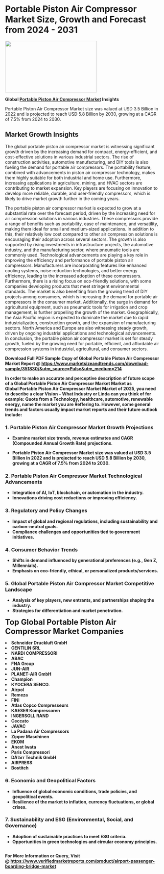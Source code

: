 <H1>Portable Piston Air Compressor Market Size, Growth and Forecast from 2024 - 2031</H1><img class="aligncenter size-medium wp-image-584254" src="https://thirdeyenews.in/wp-content/uploads/2024/09/Global-Market-Research-300x168.jpeg" alt="" width="300" height="168" /><p><strong>Global&nbsp;<a href="https://www.marketsizeandtrends.com/download-sample/351830/&amp;utm_source=Pulse&amp;utm_medium=214">Portable Piston Air Compressor Market</a> Insights</strong></p><p>Portable Piston Air Compressor Market size was valued at USD 3.5 Billion in 2022 and is projected to reach USD 5.8 Billion by 2030, growing at a CAGR of 7.5% from 2024 to 2030.</p><p><h2>Market Growth Insights</h2> <p>The global portable piston air compressor market is witnessing significant growth driven by the increasing demand for compact, energy-efficient, and cost-effective solutions in various industrial sectors. The rise of construction activities, automotive manufacturing, and DIY tools is also fueling the demand for portable air compressors. The portability feature, combined with advancements in piston air compressor technology, makes them highly suitable for both industrial and home use. Furthermore, increasing applications in agriculture, mining, and HVAC sectors are contributing to market expansion. Key players are focusing on innovation to develop more reliable, durable, and user-friendly compressors, which is likely to drive market growth further in the coming years.</p> <p><strong></strong></p> <p>The portable piston air compressor market is expected to grow at a substantial rate over the forecast period, driven by the increasing need for air compression solutions in various industries. These compressors provide a range of benefits such as portability, ease of maintenance, and versatility, making them ideal for small and medium-sized applications. In addition to this, their relatively low cost compared to other air compression solutions is encouraging their adoption across several sectors. The growth is also supported by rising investments in infrastructure projects, the automotive industry, and the manufacturing sector, where pneumatic tools are commonly used. Technological advancements are playing a key role in improving the efficiency and performance of portable piston air compressors. Manufacturers are incorporating features like enhanced cooling systems, noise reduction technologies, and better energy efficiency, leading to the increased adoption of these compressors. Furthermore, there is a rising focus on eco-friendly solutions, with some companies developing products that meet stringent environmental standards. The market is also benefiting from the growing trend of DIY projects among consumers, which is increasing the demand for portable air compressors in the consumer market. Additionally, the surge in demand for agricultural equipment, such as pneumatic tools for irrigation and crop management, is further propelling the growth of the market. Geographically, the Asia Pacific region is expected to dominate the market due to rapid industrialization, construction growth, and the expansion of manufacturing sectors. North America and Europe are also witnessing steady growth, driven by ongoing industrial applications and technological advancements. In conclusion, the portable piston air compressor market is set for steady growth, fueled by the growing need for portable, efficient, and affordable air compression systems in industrial, agricultural, and consumer sectors.</p> <p><strong></p><p><span class=""><strong>Download Full PDF Sample Copy of Global Portable Piston Air Compressor Market Report</strong> @ <a href="https://www.marketsizeandtrends.com/download-sample/351830/&amp;utm_source=Pulse&amp;utm_medium=214" target="_blank">https://www.marketsizeandtrends.com/download-sample/351830/&amp;utm_source=Pulse&amp;utm_medium=214</a></span></p><p>In order to make an accurate and perceptive description of future scope of a Global&nbsp;Portable Piston Air Compressor Market Market as Global&nbsp;Portable Piston Air Compressor Market Market of 2025, you need to describe a clear Vision &ndash; What Industry or Linda can you think of for example: Quote from a Technology, healthcare, automotive, renewable energy, name the market you are Reffering to. However, some general trends and factors usually impact market reports and their future outlook include:</p><h3>1.&nbsp;<strong>Portable Piston Air Compressor Market Growth Projections</strong></h3><ul><li>Examine market size trends, revenue estimates and CAGR (Compounded Annual Growth Rate) projections.</li><li><p>Portable Piston Air Compressor Market size was valued at USD 3.5 Billion in 2022 and is projected to reach USD 5.8 Billion by 2030, growing at a CAGR of 7.5% from 2024 to 2030.</p></li></ul><h3>2.&nbsp;<strong>Portable Piston Air Compressor Market Technological Advancements</strong></h3><ul><li>Integration of AI, IoT, blockchain, or automation in the industry.</li><li>Innovations driving cost reductions or improving efficiency.</li></ul><h3>3.&nbsp;<strong>Regulatory and Policy Changes</strong></h3><ul><li>Impact of global and regional regulations, including sustainability and carbon-neutral goals.</li><li>Compliance challenges and opportunities tied to government initiatives.</li></ul><h3>4.&nbsp;<strong>Consumer Behavior Trends</strong></h3><ul><li>Shifts in demand influenced by generational preferences (e.g., Gen Z, Millennials).</li><li>Emphasis on eco-friendly, ethical, or personalized products/services.</li></ul><h3>5.&nbsp;<strong>Global Portable Piston Air Compressor Market Competitive Landscape</strong></h3><ul><li>Analysis of key players, new entrants, and partnerships shaping the industry.</li><li>Strategies for differentiation and market penetration.</li></ul><p data-pm-slice="1 1 []"><span style="color: inherit; font-family: inherit; font-size: 25px;">Top Global Portable Piston Air Compressor Market Companies</span></p><div class="" data-test-id=""><p><li>Schneider Druckluft GmbH</li><li> GENTILIN SRL</li><li> NARDI COMPRESSORI</li><li> ABAC</li><li> FNA Group</li><li> JUN-AIR</li><li> PLANET-AIR GmbH</li><li> Champion</li><li> KYOCERA SENCO.</li><li> Airpol</li><li> Remeza</li><li> FINI</li><li> Atlas Copco Compresseurs</li><li> KAESER Kompressoren</li><li> INGERSOLL RAND</li><li> Ceccato</li><li> JAVAC</li><li> La Padana Air Compressors</li><li> Zipper Maschinen</li><li> EKOM</li><li> Anest Iwata</li><li> Paris Compressori</li><li> DÃ¼rr Technik GmbH</li><li> AIRPRESS</li><li> Bostitch</li></p></div><h3>6.&nbsp;<strong>Economic and Geopolitical Factors</strong></h3><ul><li>Influence of global economic conditions, trade policies, and geopolitical events.</li><li>Resilience of the market to inflation, currency fluctuations, or global crises.</li></ul><h3>7.&nbsp;<strong>Sustainability and ESG (Environmental, Social, and Governance)</strong></h3><ul><li>Adoption of sustainable practices to meet ESG criteria.</li><li>Opportunities in green technologies and circular economy principles.</li></ul><h2><strong style="font-size: 14px;">For More Information or Query, Visit @&nbsp;</strong><a style="background-color: #ffffff; font-size: 14px;" href="https://www.marketsizeandtrends.com/report/portable-piston-air-compressor-market/" target="_blank">https://www.verifiedmarketreports.com/product/airport-passenger-boarding-bridge-market</a></h2>

